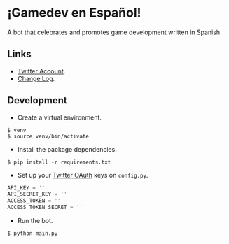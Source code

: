 # ¡Gamedev en Español!

A bot that celebrates and promotes game development written in Spanish.

## Links

- [Twitter Account](https://twitter.com/EsGamedevBot).
- [Change Log](CHANGELOG.md).

## Development

- Create a virtual environment.

```shell
$ venv
$ source venv/bin/activate
```

- Install the package dependencies.

```shell
$ pip install -r requirements.txt
```

- Set up your [Twitter OAuth](https://developer.twitter.com/en/docs/basics/authentication/overview) keys on `config.py`.

```python
API_KEY = ''
API_SECRET_KEY = ''
ACCESS_TOKEN = ''
ACCESS_TOKEN_SECRET = ''
```

- Run the bot.

```shell
$ python main.py
```

